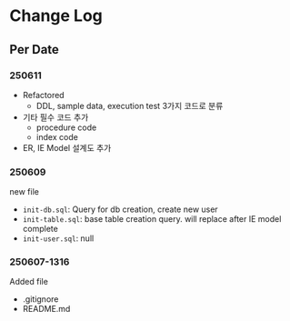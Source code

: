# Change Log

## Per Date

### 250611

- Refactored
    - DDL, sample data, execution test 3가지 코드로 분류
- 기타 필수 코드 추가
    - procedure code
    - index code
- ER, IE Model 설계도 추가

### 250609

new file

- `init-db.sql`: Query for db creation, create new user
- `init-table.sql`: base table creation query. will replace after IE model complete
- `init-user.sql`: null

### 250607-1316

Added file

- .gitignore
- README.md
